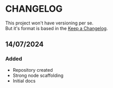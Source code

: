 # CHANGELOG

This project won't have versioning per se.\
But it's format is based in the [Keep a Changelog](https://keepachangelog.com/en/1.0.0/).

## 14/07/2024

### Added

- Repository created
- Strong node scaffolding
- Initial docs
